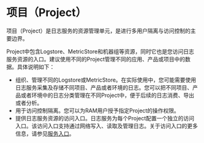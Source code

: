 # 项目（Project）

项目（Project）是日志服务的资源管理单元，是进行多用户隔离与访问控制的主要边界。

Project中包含Logstore、MetricStore和机器组等资源，同时它也是您访问日志服务资源的入口。建议使用不同的Project管理不同的应用、产品或项目中的数据。具体说明如下：

-   组织、管理不同的Logstore或MetricStore。在实际使用中，您可能需要使用日志服务采集及存储不同项目、产品或者环境的日志。您可以把不同项目、产品或者环境中的日志分类管理在不同Project中，便于后续的日志消费、导出或者分析。
-   用于访问控制隔离。您可以为RAM用户授予指定Project的操作权限。
-   提供日志服务资源的访问入口。日志服务为每个Project配置一个独立的访问入口。该访问入口支持通过网络写入、读取及管理日志。关于访问入口的更多信息，请参见[服务入口](/intl.zh-CN/开发指南/API参考/服务入口.md)。

